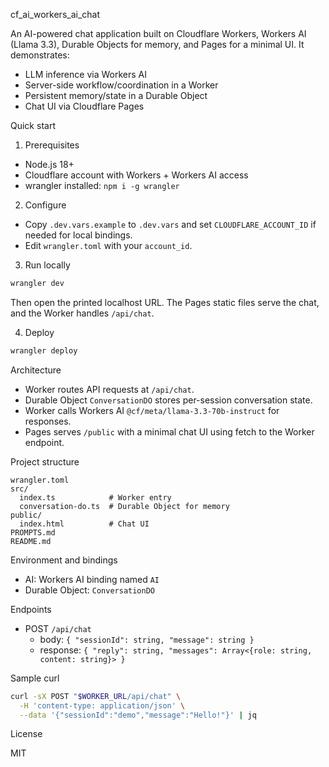 cf_ai_workers_ai_chat

An AI-powered chat application built on Cloudflare Workers, Workers AI (Llama 3.3), Durable Objects for memory, and Pages for a minimal UI. It demonstrates:

- LLM inference via Workers AI
- Server-side workflow/coordination in a Worker
- Persistent memory/state in a Durable Object
- Chat UI via Cloudflare Pages

Quick start

1) Prerequisites
- Node.js 18+
- Cloudflare account with Workers + Workers AI access
- wrangler installed: `npm i -g wrangler`

2) Configure
- Copy `.dev.vars.example` to `.dev.vars` and set `CLOUDFLARE_ACCOUNT_ID` if needed for local bindings.
- Edit `wrangler.toml` with your `account_id`.

3) Run locally
```bash
wrangler dev
```
Then open the printed localhost URL. The Pages static files serve the chat, and the Worker handles `/api/chat`.

4) Deploy
```bash
wrangler deploy
```

Architecture

- Worker routes API requests at `/api/chat`.
- Durable Object `ConversationDO` stores per-session conversation state.
- Worker calls Workers AI `@cf/meta/llama-3.3-70b-instruct` for responses.
- Pages serves `/public` with a minimal chat UI using fetch to the Worker endpoint.

Project structure

```
wrangler.toml
src/
  index.ts            # Worker entry
  conversation-do.ts  # Durable Object for memory
public/
  index.html          # Chat UI
PROMPTS.md
README.md
```

Environment and bindings

- AI: Workers AI binding named `AI`
- Durable Object: `ConversationDO`

Endpoints

- POST `/api/chat`
  - body: `{ "sessionId": string, "message": string }`
  - response: `{ "reply": string, "messages": Array<{role: string, content: string}> }`

Sample curl

```bash
curl -sX POST "$WORKER_URL/api/chat" \
  -H 'content-type: application/json' \
  --data '{"sessionId":"demo","message":"Hello!"}' | jq
```

License

MIT


